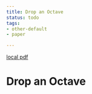 ```yaml
---
title: Drop an Octave
status: todo
tags:
- other-default
- paper

---
```


[local pdf](../../../pdfs/Drop%20an%20Octave.pdf)

# Drop an Octave
